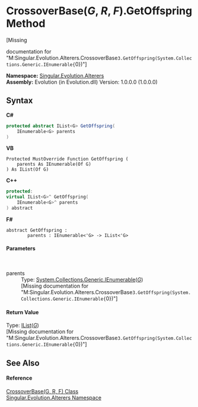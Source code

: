 # CrossoverBase(*G*, *R*, *F*).GetOffspring Method 
 

\[Missing <summary> documentation for "M:Singular.Evolution.Alterers.CrossoverBase`3.GetOffspring(System.Collections.Generic.IEnumerable{`0})"\]

**Namespace:**&nbsp;<a href="d83a42df-2b66-dfad-1be9-58a7420b0c0f">Singular.Evolution.Alterers</a><br />**Assembly:**&nbsp;Evolution (in Evolution.dll) Version: 1.0.0.0 (1.0.0.0)

## Syntax

**C#**<br />
``` C#
protected abstract IList<G> GetOffspring(
	IEnumerable<G> parents
)
```

**VB**<br />
``` VB
Protected MustOverride Function GetOffspring ( 
	parents As IEnumerable(Of G)
) As IList(Of G)
```

**C++**<br />
``` C++
protected:
virtual IList<G>^ GetOffspring(
	IEnumerable<G>^ parents
) abstract
```

**F#**<br />
``` F#
abstract GetOffspring : 
        parents : IEnumerable<'G> -> IList<'G> 

```


#### Parameters
&nbsp;<dl><dt>parents</dt><dd>Type: <a href="http://msdn2.microsoft.com/en-us/library/9eekhta0" target="_blank">System.Collections.Generic.IEnumerable</a>(<a href="4631d0db-76c4-44f3-f8c5-488af00fd0e4">*G*</a>)<br />\[Missing <param name="parents"/> documentation for "M:Singular.Evolution.Alterers.CrossoverBase`3.GetOffspring(System.Collections.Generic.IEnumerable{`0})"\]</dd></dl>

#### Return Value
Type: <a href="http://msdn2.microsoft.com/en-us/library/5y536ey6" target="_blank">IList</a>(<a href="4631d0db-76c4-44f3-f8c5-488af00fd0e4">*G*</a>)<br />\[Missing <returns> documentation for "M:Singular.Evolution.Alterers.CrossoverBase`3.GetOffspring(System.Collections.Generic.IEnumerable{`0})"\]

## See Also


#### Reference
<a href="4631d0db-76c4-44f3-f8c5-488af00fd0e4">CrossoverBase(G, R, F) Class</a><br /><a href="d83a42df-2b66-dfad-1be9-58a7420b0c0f">Singular.Evolution.Alterers Namespace</a><br />
